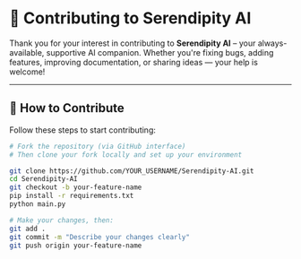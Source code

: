 # 🤝 Contributing to Serendipity AI

Thank you for your interest in contributing to **Serendipity AI** – your always-available, supportive AI companion. Whether you're fixing bugs, adding features, improving documentation, or sharing ideas — your help is welcome!

---

## 🚀 How to Contribute

Follow these steps to start contributing:

```bash
# Fork the repository (via GitHub interface)
# Then clone your fork locally and set up your environment

git clone https://github.com/YOUR_USERNAME/Serendipity-AI.git
cd Serendipity-AI
git checkout -b your-feature-name
pip install -r requirements.txt
python main.py

# Make your changes, then:
git add .
git commit -m "Describe your changes clearly"
git push origin your-feature-name
